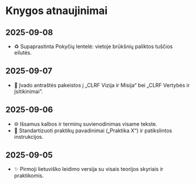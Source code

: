 # Knygos atnaujinimai

## 2025-09-08
- ♻️ Supaprastinta Pokyčių lentelė: vietoje brūkšnių paliktos tuščios eilutės.

## 2025-09-07
- 📌 Įvado antraštės pakeistos į „CLRF Vizija ir Misija“ bei „CLRF Vertybės ir Įsitikinimai“.

## 2025-09-06
- 🌐 Išsamus kalbos ir terminų suvienodinimas visame tekste.
- 📌 Standartizuoti praktikų pavadinimai („Praktika X“) ir patikslintos instrukcijos.

## 2025-09-05
- ✨ Pirmoji lietuviško leidimo versija su visais teorijos skyriais ir praktikomis.
